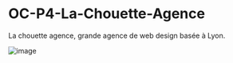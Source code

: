 # OC-P4-La-Chouette-Agence
La chouette agence, grande agence de web design basée à Lyon.

![image](https://user-images.githubusercontent.com/76693227/148556647-b5b102d8-0695-474c-8807-1001e9547f52.png)
